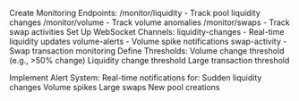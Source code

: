 Create Monitoring Endpoints:
/monitor/liquidity - Track pool liquidity changes
/monitor/volume - Track volume anomalies
/monitor/swaps - Track swap activities
Set Up WebSocket Channels:
liquidity-changes - Real-time liquidity updates
volume-alerts - Volume spike notifications
swap-activity - Swap transaction monitoring
Define Thresholds:
Volume change threshold (e.g., >50% change)
Liquidity change threshold
Large transaction threshold

Implement Alert System:
Real-time notifications for:
Sudden liquidity changes
Volume spikes
Large swaps
New pool creations




